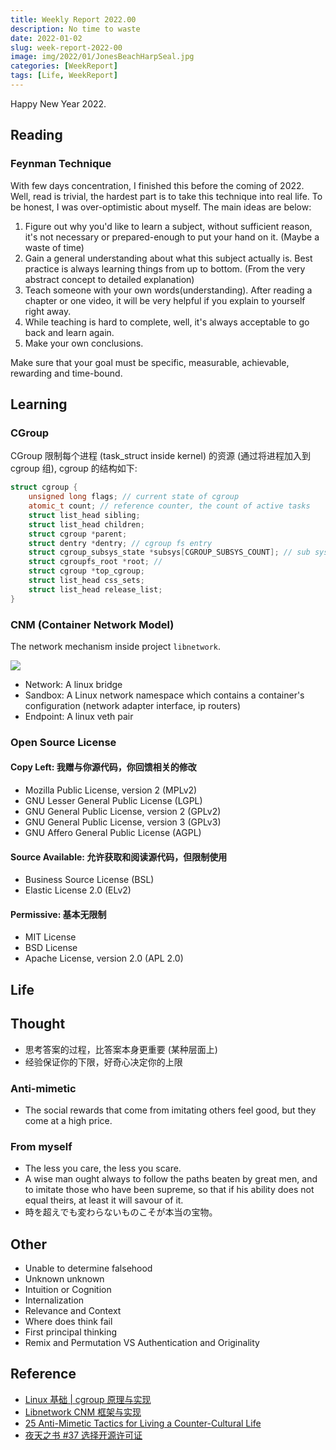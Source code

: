 ```yaml
---
title: Weekly Report 2022.00
description: No time to waste
date: 2022-01-02
slug: week-report-2022-00
image: img/2022/01/JonesBeachHarpSeal.jpg
categories: [WeekReport]
tags: [Life, WeekReport]
---
```


Happy New Year 2022.

## Reading

### Feynman Technique

With few days concentration, I finished this before the coming of 2022. Well, read is trivial, the hardest part is to take this technique into real life. To be honest, I was over-optimistic about myself. The main ideas are below:

1. Figure out why you'd like to learn a subject, without sufficient reason, it's not necessary or prepared-enough to put your hand on it. (Maybe a waste of time)
2. Gain a general understanding about what this subject actually is. Best practice is always learning things from up to bottom. (From the very abstract concept to detailed explanation)
3. Teach someone with your own words(understanding). After reading a chapter or one video, it will be very helpful if you explain to yourself right away.
4. While teaching is hard to complete, well, it's always acceptable to go back and learn again.
5. Make your own conclusions.

Make sure that your goal must be specific, measurable, achievable, rewarding and time-bound.

## Learning

### CGroup

CGroup 限制每个进程 (task_struct inside kernel) 的资源 (通过将进程加入到 cgroup 组), cgroup 的结构如下:

```cpp
struct cgroup {
    unsigned long flags; // current state of cgroup
    atomic_t count; // reference counter, the count of active tasks
    struct list_head sibling;
    struct list_head children;
    struct cgroup *parent;
    struct dentry *dentry; // cgroup fs entry
    struct cgroup_subsys_state *subsys[CGROUP_SUBSYS_COUNT]; // sub systems (cpu, mem, etc.)
    struct cgroupfs_root *root; //
    struct cgroup *top_cgroup;
    struct list_head css_sets;
    struct list_head release_list;
}
```

### CNM (Container Network Model)

The network mechanism inside project `libnetwork`.

![ ](img/2022/01/cnm.svg)

- Network: A linux bridge
- Sandbox: A Linux network namespace which contains a container's configuration (network adapter interface, ip routers)
- Endpoint: A linux veth pair

### Open Source License

#### Copy Left: 我赠与你源代码，你回馈相关的修改

- Mozilla Public License, version 2 (MPLv2)
- GNU Lesser General Public License (LGPL)
- GNU General Public License, version 2 (GPLv2)
- GNU General Public License, version 3 (GPLv3)
- GNU Affero General Public License (AGPL)

#### Source Available: 允许获取和阅读源代码，但限制使用

- Business Source License (BSL)
- Elastic License 2.0 (ELv2)

#### Permissive: 基本无限制

- MIT License
- BSD License
- Apache License, version 2.0 (APL 2.0)

## Life

## Thought

- 思考答案的过程，比答案本身更重要 (某种层面上)
- 经验保证你的下限，好奇心决定你的上限

### Anti-mimetic

- The social rewards that come from imitating others feel good, but they come at a high price.

### From myself

- The less you care, the less you scare.
- A wise man ought always to follow the paths beaten by great men, and to imitate those who have been supreme, so that if his ability does not equal theirs, at least it will savour of it.
- 時を超えでも変わらないものこそが本当の宝物。

## Other

- Unable to determine falsehood
- Unknown unknown
- Intuition or Cognition
- Internalization
- Relevance and Context
- Where does think fail
- First principal thinking
- Remix and Permutation VS Authentication and Originality

## Reference

- [Linux 基础 | cgroup 原理与实现](https://mp.weixin.qq.com/s/yXJxTR_sPdEMt56cf7JPhQ)
- [Libnetwork CNM 框架与实现](https://switch-router.gitee.io/blog/libnetwork-CNM/)
- [25 Anti-Mimetic Tactics for Living a Counter-Cultural Life](https://www.epsilontheory.com/25-anti-mimetic-tactics-for-living-a-counter-cultural-life/)
- [夜天之书 #37 选择开源许可证](https://mp.weixin.qq.com/s/6a5MsWcTn9PUAT4WJPhVcg)

